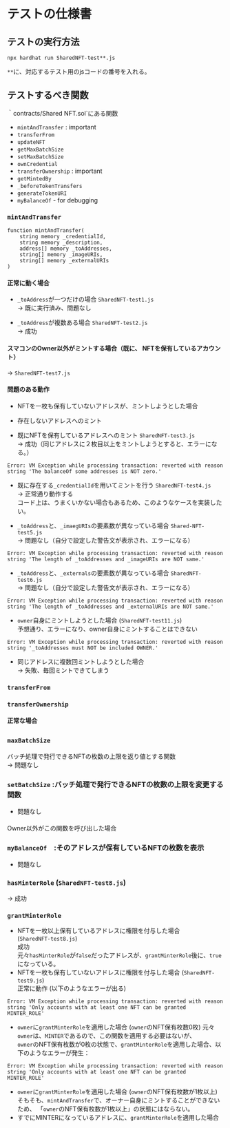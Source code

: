 # テストの仕様書

## テストの実行方法
```
npx hardhat run SharedNFT-test**.js
```
`**`に、対応するテスト用のjsコードの番号を入れる。

## テストするべき関数

｀contracts/Shared NFT.sol`にある関数
- `mintAndTransfer` : important
- `transferFrom`
- `updateNFT`
- `getMaxBatchSize`
- `setMaxBatchSize`
- `ownCredential`
- `transferOwnership` : important
- `getMintedBy`
- `_beforeTokenTransfers`
- `generateTokenURI`
- `myBalanceOf` - for debugging

  

### `mintAndTransfer`

```
function mintAndTransfer(
    string memory _credentialId,
    string memory _description,
    address[] memory _toAddresses,
    string[] memory _imageURIs,
    string[] memory _externalURIs
) 
```

#### 正常に動く場合
- `_toAddress`が一つだけの場合 `SharedNFT-test1.js`  
-> 既に実行済み、問題なし

- `_toAddress`が複数ある場合 `SharedNFT-test2.js`  
-> 成功
<!-- 以下のようなエラーが出てくる。
```
Error: VM Exception while processing transaction: reverted with reason string 'newOwner's balance must be zero.'
``` -->

#### スマコンのOwner以外がミントする場合（既に、 NFTを保有しているアカウント）
-> `SharedNFT-test7.js`


#### 問題のある動作
- NFTを一枚も保有していないアドレスが、ミントしようとした場合

- 存在しないアドレスへのミント

- 既にNFTを保有しているアドレスへのミント `SharedNFT-test3.js`  
-> 成功（同じアドレスに２枚目以上をミントしようとすると、エラーになる。）

<!-- - 失敗：`_credentialId`が異なれば、既に NFTを保有しているアドレスにも、mintが可能（同じアドレスは、２枚以上 NFTを保有できる） -->
```
Error: VM Exception while processing transaction: reverted with reason string 'The balanceOf some addresses is NOT zero.'
```

<!-- 場合によっては、以下のように、`transferOwnershi`関数の中でのエラーメッセージが出力され、成功することもある
```
Error: VM Exception while processing transaction: reverted with reason string 'newOwner's balance must be zero.'
``` -->

- 既に存在する`_credentialId`を用いてミントを行う  `SharedNFT-test4.js`  
-> 正常通り動作する  
コード上は、うまくいかない場合もあるため、このようなケースを実装したい。
<!-- -> 問題なし（予期通り、エラーがでる。） -->

- `_toAddress`と、`_imaegURIs`の要素数が異なっている場合   `Shared-NFT-test5.js`  
-> 問題なし（自分で設定した警告文が表示され、エラーになる）
```
Error: VM Exception while processing transaction: reverted with reason string 'The length of _toAddresses and _imageURIs are NOT same.'
```

- `_toAddress`と、`_externals`の要素数が異なっている場合  `SharedNFT-test6.js`  
-> 問題なし（自分で設定した警告文が表示され、エラーになる）  
```
Error: VM Exception while processing transaction: reverted with reason string 'The length of _toAddresses and _externalURIs are NOT same.'
```

- `owner`自身にミントしようとした場合  (`SharedNFT-test11.js`)  
予想通り、エラーになり、owner自身にミントすることはできない
```
Error: VM Exception while processing transaction: reverted with reason string '_toAddresses must NOT be included OWNER.'
```


- 同じアドレスに複数回ミントしようとした場合  
-> 失敗、毎回ミントできてしまう





### `transferFrom`

### `transferOwnership`
#### 正常な場合



### `maxBatchSize`　
バッチ処理で発行できるNFTの枚数の上限を返り値とする関数  
-> 問題なし

### `setBatchSize` :バッチ処理で発行できるNFTの枚数の上限を変更する関数
- 問題なし

####
Owner以外がこの関数を呼び出した場合

### `myBalanceOf`　:そのアドレスが保有しているNFTの枚数を表示
- 問題なし



### `hasMinterRole` (`SharedNFT-test8.js`)
-> 成功

### `grantMinterRole` 
- NFTを一枚以上保有しているアドレスに権限を付与した場合　　(`SharedNFT-test8.js`)  
成功  
元々`hasMinterRole`が`false`だったアドレスが、`grantMinterRole`後に、`true`になっている。
- NFTを一枚も保有していないアドレスに権限を付与した場合  (`SharedNFT-test9.js`)  
正常に動作 (以下のようなエラーが出る)
```
Error: VM Exception while processing transaction: reverted with reason string 'Only accounts with at least one NFT can be granted MINTER_ROLE'
```
- `owner`に`grantMinterRole`を適用した場合 (`owner`のNFT保有枚数0枚) 
元々`owner`は、`MINTER`であるので、この関数を適用する必要はないが、  
`owner`のNFT保有枚数が0枚の状態で、`grantMinterRole`を適用した場合、以下のようなエラーが発生：
```
Error: VM Exception while processing transaction: reverted with reason string 'Only accounts with at least one NFT can be granted MINTER_ROLE'
```
- `owner`に`grantMinterRole`を適用した場合 (`owner`のNFT保有枚数が1枚以上)  
そもそも、`mintAndTransfer`で、オーナー自身にミントすることができないため、 「`owner`のNFT保有枚数が1枚以上」の状態にはならない。
- すでにMINTERになっているアドレスに、`grantMinterRole`を適用した場合